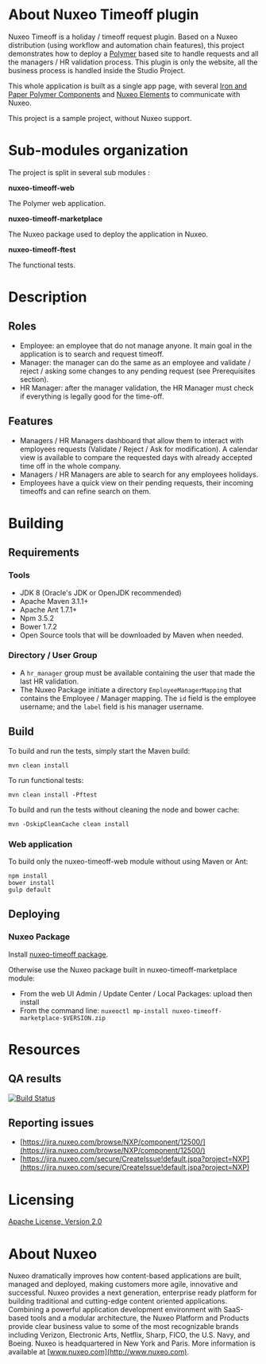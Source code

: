 # About Nuxeo Timeoff plugin

Nuxeo Timeoff is a holiday / timeoff request plugin. Based on a Nuxeo distribution (using workflow and automation chain features), this project demonstrates how to deploy a [Polymer](https://www.polymer-project.org) based site to handle requests and all the managers / HR validation process. This plugin is only the website, all the business process is handled inside the Studio Project.

This whole application is built as a single app page, with several [Iron and Paper Polymer Components](https://elements.polymer-project.org/) and [Nuxeo Elements](https://github.com/nuxeo/nuxeo-elements) to communicate with Nuxeo.

This project is a sample project, without Nuxeo support.

# Sub-modules organization

The project is split in several sub modules :

**nuxeo-timeoff-web**

The Polymer web application.

**nuxeo-timeoff-marketplace**

The Nuxeo package used to deploy the application in Nuxeo.

**nuxeo-timeoff-ftest**

The functional tests.

# Description

## Roles

- Employee: an employee that do not manage anyone. It main goal in the application is to search and request timeoff.
- Manager: the manager can do the same as an employee and validate / reject / asking some changes to any pending request (see Prerequisites section).
- HR Manager: after the manager validation, the HR Manager must check if everything is legally good for the time-off.

## Features

- Managers / HR Managers dashboard that allow them to interact with employees requests (Validate / Reject / Ask for modification). A calendar view is available to compare the requested days with already accepted time off in the whole company.
- Managers / HR Managers are able to search for any employees holidays.
- Employees have a quick view on their pending requests, their incoming timeoffs and can refine search on them.

# Building

## Requirements

### Tools

- JDK 8 (Oracle's JDK or OpenJDK recommended)
- Apache Maven 3.1.1+
- Apache Ant 1.7.1+
- Npm 3.5.2
- Bower 1.7.2
- Open Source tools that will be downloaded by Maven when needed.

### Directory / User Group

 - A `hr_manager` group must be available containing the user that made the last HR validation.
 - The Nuxeo Package initiate a directory `EmployeeManagerMapping` that contains the Employee / Manager mapping. The `id` field is the employee username; and the `label` field is his manager username.

## Build

To build and run the tests, simply start the Maven build:

    mvn clean install

To run functional tests:

    mvn clean install -Pftest

To build and run the tests without cleaning the node and bower cache:

    mvn -DskipCleanCache clean install

### Web application

To build only the nuxeo-timeoff-web module without using Maven or Ant:

    npm install
    bower install
    gulp default

## Deploying

### Nuxeo Package

Install [nuxeo-timeoff package](https://connect.nuxeo.com/nuxeo/site/marketplace/package/nuxeo-timeoff).

Otherwise use the Nuxeo package built in nuxeo-timeoff-marketplace module:

- From the web UI Admin / Update Center / Local Packages: upload then install
- From the command line: `nuxeoctl mp-install nuxeo-timeoff-marketplace-$VERSION.zip`

# Resources

## QA results

[![Build Status](https://qa.nuxeo.org/jenkins/buildStatus/icon?job=plugins_nuxeo-timeoff-master-master)](https://qa.nuxeo.org/jenkins/job/plugins_nuxeo-timeoff-master-master/)


## Reporting issues

- [https://jira.nuxeo.com/browse/NXP/component/12500/](https://jira.nuxeo.com/browse/NXP/component/12500/)
- [https://jira.nuxeo.com/secure/CreateIssue!default.jspa?project=NXP](https://jira.nuxeo.com/secure/CreateIssue!default.jspa?project=NXP)

# Licensing

[Apache License, Version 2.0](http://www.apache.org/licenses/LICENSE-2.0.html)

# About Nuxeo

Nuxeo dramatically improves how content-based applications are built, managed and deployed, making customers more agile, innovative and successful. Nuxeo provides a next generation, enterprise ready platform for building traditional and cutting-edge content oriented applications. Combining a powerful application development environment with
SaaS-based tools and a modular architecture, the Nuxeo Platform and Products provide clear business value to some of the most recognizable brands including Verizon, Electronic Arts, Netflix, Sharp, FICO, the U.S. Navy, and Boeing. Nuxeo is headquartered in New York and Paris.
More information is available at [www.nuxeo.com](http://www.nuxeo.com).
